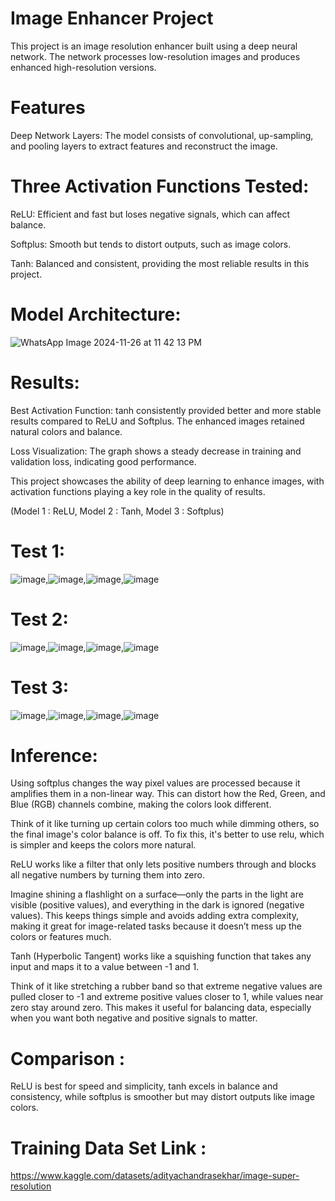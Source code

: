 # Image Enhancer Project
This project is an image resolution enhancer built using a deep neural network. The network processes low-resolution images and produces enhanced high-resolution versions.

# Features
Deep Network Layers: The model consists of convolutional, up-sampling, and pooling layers to extract features and reconstruct the image.

# Three Activation Functions Tested:
ReLU: Efficient and fast but loses negative signals, which can affect balance.

Softplus: Smooth but tends to distort outputs, such as image colors.

Tanh: Balanced and consistent, providing the most reliable results in this project.

# Model Architecture:

![WhatsApp Image 2024-11-26 at 11 42 13 PM](https://github.com/user-attachments/assets/6d5751d0-e061-44a3-a875-6bd66912d08e)


# Results:
Best Activation Function: tanh consistently provided better and more stable results compared to ReLU and Softplus. The enhanced images retained natural colors and balance.

Loss Visualization: The graph shows a steady decrease in training and validation loss, indicating good performance.

This project showcases the ability of deep learning to enhance images, with activation functions playing a key role in the quality of results.

(Model 1 : ReLU, Model 2 : Tanh, Model 3 : Softplus)

# Test 1:
![image](https://github.com/user-attachments/assets/dea4cd19-f853-4bdb-b2d9-3d7555ffaa12),![image](https://github.com/user-attachments/assets/2f33627c-cd85-4cfa-929b-5a0bc6180cd2),![image](https://github.com/user-attachments/assets/45c026de-8739-44cb-982f-34a87ab8d659),![image](https://github.com/user-attachments/assets/461c7dc0-15aa-42f6-9b12-b2844af30bb7)

# Test 2:
![image](https://github.com/user-attachments/assets/a24db8be-5ec9-48a2-91c5-fba112722d0b),![image](https://github.com/user-attachments/assets/d0e8a60b-b21f-48e1-a2c5-6957164d7c73),![image](https://github.com/user-attachments/assets/d8affd9d-42e9-4b20-bf1b-2d51a7d31b25),![image](https://github.com/user-attachments/assets/7964f7b4-1986-4348-8c10-c34768766a0f)

# Test 3:
![image](https://github.com/user-attachments/assets/cb17655f-9def-4dfe-8fd2-5b4deb7c89c4),![image](https://github.com/user-attachments/assets/946255bb-f9a7-4a80-a503-462456867a4a),![image](https://github.com/user-attachments/assets/90bd9663-95e9-440d-a774-86596db4d771),![image](https://github.com/user-attachments/assets/1b462690-94ee-4bab-8127-556bb7bbe9be)



# Inference:
Using softplus changes the way pixel values are processed because it amplifies them in a non-linear way. This can distort how the Red, Green, and Blue (RGB) channels combine, making the colors look different.

Think of it like turning up certain colors too much while dimming others, so the final image's color balance is off. To fix this, it's better to use relu, which is simpler and keeps the colors more natural.

ReLU works like a filter that only lets positive numbers through and blocks all negative numbers by turning them into zero.

Imagine shining a flashlight on a surface—only the parts in the light are visible (positive values), and everything in the dark is ignored (negative values). This keeps things simple and avoids adding extra complexity, making it great for image-related tasks because it doesn’t mess up the colors or features much.


Tanh (Hyperbolic Tangent) works like a squishing function that takes any input and maps it to a value between -1 and 1.

Think of it like stretching a rubber band so that extreme negative values are pulled closer to -1 and extreme positive values closer to 1, while values near zero stay around zero. This makes it useful for balancing data, especially when you want both negative and positive signals to matter.


# Comparison :
ReLU is best for speed and simplicity, tanh excels in balance and consistency, while softplus is smoother but may distort outputs like image colors.




# Training Data Set Link : 
https://www.kaggle.com/datasets/adityachandrasekhar/image-super-resolution
